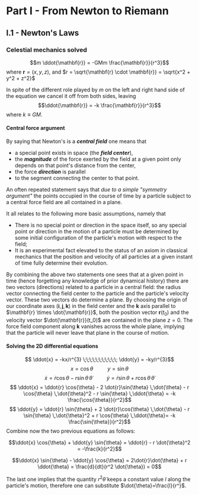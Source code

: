 # Part I - From Newton to Riemann
## I.1 - Newton's Laws
### Celestial mechanics solved

$$m \ddot{\mathbf{r}} = -GMm \frac{\mathbf{r}}{r^3}$$ where $\mathbf{r} = (x, y, z)$, and $r = \sqrt{\mathbf{r} \cdot \mathbf{r}} = \sqrt{x^2 + y^2 + z^2}$

In spite of the different role played by $m$ on the left and right hand side of the equation we cancel it off from both sides, leaving
$$\ddot{\mathbf{r}} = -k \frac{\mathbf{r}}{r^3}$$ where $k \equiv GM$. 

#### Central force argument
By saying that Newton's is a ***central field***  one means that 

 - a special point exists in space (the ***field center***),
 - the ***magnitude*** of the force exerted by the field at a given point only depends on that point's distance from the center,  
 - the force ***direction*** is parallel
 -  to the segment connecting the center to that point. 

An often repeated statement says that *due to a simple "symmetry argument"* the points occupied in the course of time by a particle subject to a central force field are all contained in a plane. 

It all relates to the following more basic assumptions, namely that

 - There is no special point or direction in the space itself, so any special point or direction in the motion of a particle must be determined by some initial configuration of the particle's motion with respect to the field;
 - It is an experimental fact elevated to the status of an axiom in classical mechanics that the position and velocity of all particles at a given  instant of time fully determine their evolution. 

By combining the above two statements one sees that at a given point in time (hence forgetting any knowledge of prior dynamical history) there are two vectors (directions) related to a particle in a central field: the radius vector connecting the field center to the particle and the particle's velocity vector. 
These two vectors do determine a plane. By choosing the origin of our coordinate axes $(\mathbf{i}, \mathbf{j}, \mathbf{k})$ in the field center and the $\mathbf{k}$ axis parallel to $\mathbf{r} \times \dot{\mathbf{r}}$, both the position vector $\mathbf{r}(t_0)$ and the velocity vector $\dot{\mathbf{r}}(t_0)$ are contained in the plane $z=0$. The force field component along $\mathbf{k}$ vanishes across the whole plane, implying that the particle will never leave that plane in the course of motion. 

#### Solving the 2D differential equations
$$ \ddot{x} = -kx/r^{3} \;\;\;\;\;\;\;\;\;\;\; \ddot{y} = -ky/r^{3}$$ 
$$ x = \cos{\theta} \;\;\;\;\;\;\;\;\;\;\; y = \sin{\theta}$$ 
$$ \dot{x} = \dot{r} \cos{\theta} - r \sin{\theta} \,\dot{\theta} \;\;\;\;\;\;\;\;\;\;\; \dot{y} = \dot{r} \sin{\theta} + r \cos{\theta} \,\dot{\theta} $$ 
$$ \ddot{x} = \ddot{r} \cos{\theta} - 2 \dot{r}\sin{\theta} \,\dot{\theta} -  r \cos{\theta} \,\dot{\theta}^2 -  r \sin{\theta} \,\ddot{\theta} = -k \frac{\cos{\theta}}{r^2}$$
$$ \ddot{y} = \ddot{r} \sin{\theta} + 2 \dot{r}\cos{\theta} \,\dot{\theta} -  r \sin{\theta} \,\dot{\theta}^2 +  r \cos{\theta} \,\ddot{\theta}= -k \frac{\sin{\theta}}{r^2}$$
Combine now the two previous equations as follows:    

$$\ddot{x} \cos{\theta} + \ddot{y} \sin{\theta} = \ddot{r} - r \dot{\theta}^2 =  -\frac{k}{r^2}$$

$$\ddot{x} \sin{\theta} - \ddot{y} \cos{\theta} = 2\dot{r}\dot{\theta} + r \ddot{\theta} =  \frac{d}{dt}(r^2 \dot{\theta}) = 0$$

The last one implies that the quantity $r^2 \dot{\theta}$ keeps a constant value $l$ along the particle's motion, therefore one can substitute $\dot{\theta}=\frac{l}{r^}$. 













<!--stackedit_data:
eyJoaXN0b3J5IjpbMTYwOTEwOTk0NSwtNTI5NjYwMTg3LC0yMD
MwMTQ3NjIxLDE4MjQ0MDI3NDcsLTE4MjgxMDMzMDUsNTA0MDQx
Njg1LDk0MzU4MTQ2NSwtMTI2NDYxMDIzNCwxODYyNzQ5MzAxLC
0xNTExNTU0ODg1LDE1NDU1MzY1NzksNjY3NTA1NzU1LC0xMjIw
NDcyNjMzLC0xNTQ3OTk3MTU0LDEyNjQ5OTM4MDYsLTQwNTE3ND
MwMiwtMTI5MzU2MjI2MCw2MjMwNzkxMDEsMTM2NTUzNzQyNSw0
NzcwNTkwNDIsNTc3OTA1MTIzXX0=
-->